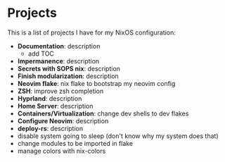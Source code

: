 # Projects

This is a list of projects I have for my NixOS configuration:

* **Documentation**: description
	* add TOC 
* **Impermanence**: description
* **Secrets with SOPS nix**: description
* **Finish modularization**: description
* **Neovim flake**: nix flake to bootstrap my neovim config
* **ZSH**: improve zsh completion
* **Hyprland**: description
* **Home Server**: description
* **Containers/Virtualization**: change dev shells to dev flakes
* **Configure Neovim**: description
* **deploy-rs**: description
* disable system going to sleep (don't know why my system does that)
* change modules to be imported in flake
* manage colors with nix-colors

